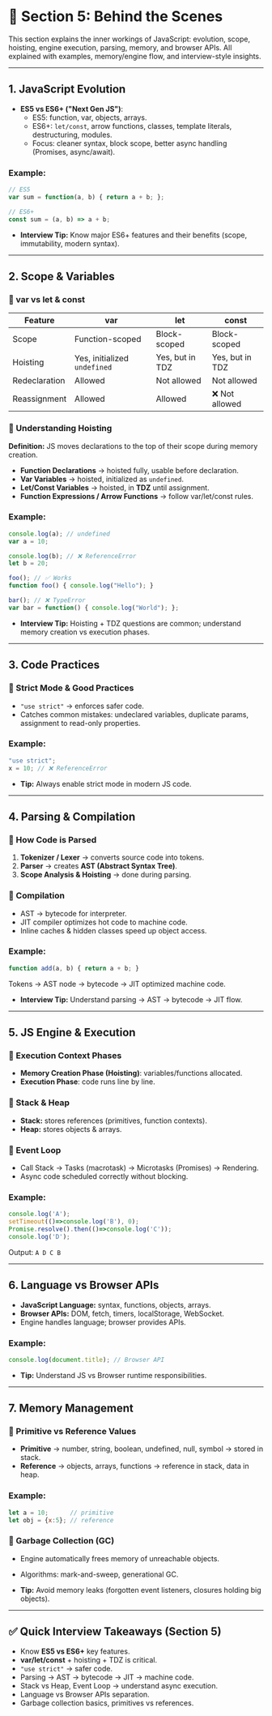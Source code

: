 # 📘 Section 5: Behind the Scenes

This section explains the inner workings of JavaScript: evolution, scope, hoisting, engine execution, parsing, memory, and browser APIs. All explained with examples, memory/engine flow, and interview-style insights.

---

## 1. JavaScript Evolution

* **ES5 vs ES6+ ("Next Gen JS")**:  
  - ES5: function, var, objects, arrays.  
  - ES6+: `let/const`, arrow functions, classes, template literals, destructuring, modules.  
  - Focus: cleaner syntax, block scope, better async handling (Promises, async/await).

### Example:

```js
// ES5
var sum = function(a, b) { return a + b; };

// ES6+
const sum = (a, b) => a + b;
```

* **Interview Tip:** Know major ES6+ features and their benefits (scope, immutability, modern syntax).

---

## 2. Scope & Variables

### 🔹 var vs let & const

| Feature       | var                          | let             | const           |
| ------------- | ---------------------------- | --------------- | --------------- |
| Scope         | Function-scoped              | Block-scoped    | Block-scoped    |
| Hoisting      | Yes, initialized `undefined` | Yes, but in TDZ | Yes, but in TDZ |
| Redeclaration | Allowed                      | Not allowed     | Not allowed     |
| Reassignment  | Allowed                      | Allowed         | ❌ Not allowed   |

### 🔹 Understanding Hoisting

**Definition:** JS moves declarations to the top of their scope during memory creation.

* **Function Declarations** → hoisted fully, usable before declaration.  
* **Var Variables** → hoisted, initialized as `undefined`.  
* **Let/Const Variables** → hoisted, in **TDZ** until assignment.  
* **Function Expressions / Arrow Functions** → follow var/let/const rules.

### Example:

```js
console.log(a); // undefined
var a = 10;

console.log(b); // ❌ ReferenceError
let b = 20;

foo(); // ✅ Works
function foo() { console.log("Hello"); }

bar(); // ❌ TypeError
var bar = function() { console.log("World"); };
```

* **Interview Tip:** Hoisting + TDZ questions are common; understand memory creation vs execution phases.

---

## 3. Code Practices

### 🔹 Strict Mode & Good Practices

* `"use strict"` → enforces safer code.
* Catches common mistakes: undeclared variables, duplicate params, assignment to read-only properties.

### Example:

```js
"use strict";
x = 10; // ❌ ReferenceError
```

* **Tip:** Always enable strict mode in modern JS code.

---

## 4. Parsing & Compilation

### 🔹 How Code is Parsed

1. **Tokenizer / Lexer** → converts source code into tokens.  
2. **Parser** → creates **AST (Abstract Syntax Tree)**.  
3. **Scope Analysis & Hoisting** → done during parsing.  

### 🔹 Compilation

* AST → bytecode for interpreter.  
* JIT compiler optimizes hot code to machine code.  
* Inline caches & hidden classes speed up object access.

### Example:

```js
function add(a, b) { return a + b; }
```

Tokens → AST node → bytecode → JIT optimized machine code.

* **Interview Tip:** Understand parsing → AST → bytecode → JIT flow.

---

## 5. JS Engine & Execution

### 🔹 Execution Context Phases

* **Memory Creation Phase (Hoisting)**: variables/functions allocated.  
* **Execution Phase**: code runs line by line.

### 🔹 Stack & Heap

* **Stack:** stores references (primitives, function contexts).  
* **Heap:** stores objects & arrays.

### 🔹 Event Loop

* Call Stack → Tasks (macrotask) → Microtasks (Promises) → Rendering.  
* Async code scheduled correctly without blocking.

### Example:

```js
console.log('A');
setTimeout(()=>console.log('B'), 0);
Promise.resolve().then(()=>console.log('C'));
console.log('D');
```

Output: `A D C B`

---

## 6. Language vs Browser APIs

* **JavaScript Language:** syntax, functions, objects, arrays.  
* **Browser APIs:** DOM, fetch, timers, localStorage, WebSocket.  
* Engine handles language; browser provides APIs.  

### Example:

```js
console.log(document.title); // Browser API
```

* **Tip:** Understand JS vs Browser runtime responsibilities.

---

## 7. Memory Management

### 🔹 Primitive vs Reference Values

* **Primitive** → number, string, boolean, undefined, null, symbol → stored in stack.  
* **Reference** → objects, arrays, functions → reference in stack, data in heap.

### Example:

```js
let a = 10;      // primitive
let obj = {x:5}; // reference
```

### 🔹 Garbage Collection (GC)

* Engine automatically frees memory of unreachable objects.  
* Algorithms: mark-and-sweep, generational GC.

* **Tip:** Avoid memory leaks (forgotten event listeners, closures holding big objects).

---

## ✅ Quick Interview Takeaways (Section 5)

* Know **ES5 vs ES6+** key features.  
* **var/let/const** + hoisting + TDZ is critical.  
* `"use strict"` → safer code.  
* Parsing → AST → bytecode → JIT → machine code.  
* Stack vs Heap, Event Loop → understand async execution.  
* Language vs Browser APIs separation.  
* Garbage collection basics, primitives vs references.


